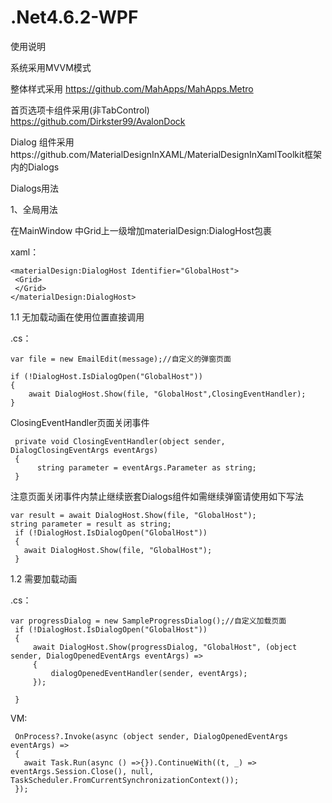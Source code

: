# .Net4.6.2-WPF
使用说明

系统采用MVVM模式

整体样式采用 https://github.com/MahApps/MahApps.Metro

首页选项卡组件采用(非TabControl) https://github.com/Dirkster99/AvalonDock

Dialog 组件采用https://github.com/MaterialDesignInXAML/MaterialDesignInXamlToolkit框架内的Dialogs

Dialogs用法

1、全局用法

在MainWindow 中Grid上一级增加materialDesign:DialogHost包裹

xaml：
```
<materialDesign:DialogHost Identifier="GlobalHost">
 <Grid>
 </Grid>	
</materialDesign:DialogHost>
```
1.1 无加载动画在使用位置直接调用

.cs：
```
var file = new EmailEdit(message);//自定义的弹窗页面

if (!DialogHost.IsDialogOpen("GlobalHost"))
{
    await DialogHost.Show(file, "GlobalHost",ClosingEventHandler);    
}
```
ClosingEventHandler页面关闭事件
```
 private void ClosingEventHandler(object sender, DialogClosingEventArgs eventArgs) 
 {       
      string parameter = eventArgs.Parameter as string;      
 }
 ```
 注意页面关闭事件内禁止继续嵌套Dialogs组件如需继续弹窗请使用如下写法
 ```
 var result = await DialogHost.Show(file, "GlobalHost"); 
 string parameter = result as string; 
  if (!DialogHost.IsDialogOpen("GlobalHost"))  
  {  
    await DialogHost.Show(file, "GlobalHost");    
  }
  ```
 1.2 需要加载动画
 
.cs：
```
var progressDialog = new SampleProgressDialog();//自定义加载页面
 if (!DialogHost.IsDialogOpen("GlobalHost")) 
 { 
     await DialogHost.Show(progressDialog, "GlobalHost", (object sender, DialogOpenedEventArgs eventArgs) =>     
     {     
         dialogOpenedEventHandler(sender, eventArgs);         
     });
     
 }
 ```
VM:
```
 OnProcess?.Invoke(async (object sender, DialogOpenedEventArgs eventArgs) => 
 { 
   await Task.Run(async () =>{}).ContinueWith((t, _) => eventArgs.Session.Close(), null, TaskScheduler.FromCurrentSynchronizationContext());   
 });
 ```
 
